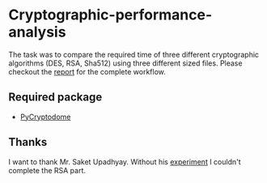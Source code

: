 # Cryptographic-performance-analysis


The task was to compare the required time of three different cryptographic algorithms (DES, RSA, Sha512) using three different sized files. Please checkout the [report](https://github.com/anik-chy/Cryptographic-Performance-analysis/blob/main/CryptographyPerformance.pdf) for the complete workflow.

## Required package
- [PyCryptodome](https://pycryptodome.readthedocs.io/en/latest/index.html)

## Thanks
I want to thank Mr. Saket Upadhyay. Without his [experiment](https://github.com/Saket-Upadhyay/RSA-Large-File-Efficiency-Compare) I couldn't complete the RSA part.
